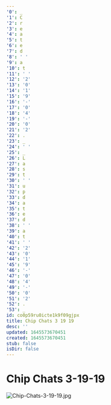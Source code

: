 ```yaml
---
'0': _
'1': C
'2': r
'3': e
'4': a
'5': t
'6': e
'7': d
'8': ' '
'9': a
'10': t
'11': ' '
'12': '2'
'13': '0'
'14': '1'
'15': '9'
'16': '-'
'17': '0'
'18': '4'
'19': '-'
'20': '0'
'21': '2'
'22': .
'23': _
'24': ' '
'25': _
'26': L
'27': a
'28': s
'29': t
'30': ' '
'31': u
'32': p
'33': d
'34': a
'35': t
'36': e
'37': d
'38': ' '
'39': a
'40': t
'41': ' '
'42': '2'
'43': '0'
'44': '1'
'45': '9'
'46': '-'
'47': '0'
'48': '4'
'49': '-'
'50': '0'
'51': '2'
'52': .
'53': _
id: co0p59ru0icte1k9f09gjpx
title: Chip Chats 3 19 19
desc: ''
updated: 1645573670451
created: 1645573670451
stub: false
isDir: false
---
```


# Chip Chats 3-19-19


![Chip-Chats-3-19-19.jpg](/assets/chip-chats-3-19-19-ps896e92fimp.jpg)

